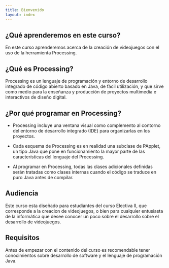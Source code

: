 ```yaml
---
title: Bienvenido
layout: index
---
```


## ¿Qué aprenderemos en este curso?

En este curso aprenderemos acerca de la creación de videojuegos con el uso de la herramienta Processing.

## ¿Qué es Processing?

Processing es un lenguaje de programación y entorno de desarrollo integrado de código abierto basado en Java, de fácil utilización, y que sirve como medio para la enseñanza y producción de proyectos multimedia e interactivos de diseño digital.

## ¿Por qué programar en Processing?

* Processing incluye una ventana visual como complemento al contorno del entorno de desarrollo integrado (IDE) para organizarlas en los proyectos.

* Cada esquema de Processing es en realidad una subclase de PApplet, un tipo Java que pone en funcionamiento la mayor parte de las características del lenguaje del Processing.

* Al programar en Processing, todas las clases adicionales definidas serán tratadas como clases internas cuando el código se traduce en puro Java antes de compilar. 

## Audiencia

Este curso esta diseñado para estudiantes del curso Electiva II, que corresponde a la creacion de videojuegos, o bien para cualquier entusiasta de la informática que desee conocer un poco sobre el desarrollo sobre el desarrollo de videojuegos.

## Requisitos

Antes de empezar con el contenido del curso es recomendable tener conocimientos sobre desarrollo de software y el lenguaje de programación Java.
